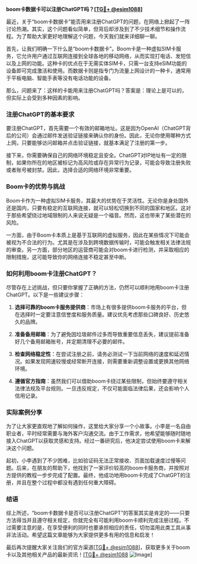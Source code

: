 **boom卡数据卡可以注册ChatGPT吗？[[TG💪+ @esim1088](https://t.me/s/esim1088)]**

最近，关于“boom卡数据卡”能否用来注册ChatGPT的问题，在网络上掀起了一阵讨论热潮。其实，这个问题看似简单，但背后却涉及到了不少技术细节和操作流程。为了帮助大家更好地理解这个问题，今天我们就来详细聊一聊。

首先，让我们明确一下什么是“boom卡数据卡”。Boom卡是一种虚拟SIM卡服务，它允许用户通过互联网连接到全球各地的移动网络，从而实现打电话、发短信以及上网的功能。这种卡的优点在于无需实体SIM卡，只需一台支持eSIM功能的设备即可完成激活和使用。而数据卡则是指专门为流量上网设计的一种卡，通常用于平板电脑、智能手表等没有电话功能的设备。

那么，问题来了：这样的卡能用来注册ChatGPT吗？答案是：理论上是可以的，但实际上会受到多种因素的影响。

### 注册ChatGPT的基本要求

要注册ChatGPT，首先需要一个有效的邮箱地址。这是因为OpenAI（ChatGPT背后的公司）会通过邮件发送验证链接来确认你的身份。因此，无论你使用哪种方式上网，只要能够访问邮箱并点击验证链接，就基本满足了注册的第一步。

接下来，你需要确保自己的网络环境稳定且安全。ChatGPT对IP地址有一定的限制，如果你所在的地区被标记为高风险或存在异常行为记录，可能会导致注册失败或者账号被封禁。因此，选择合适的网络环境非常重要。

### Boom卡的优势与挑战

Boom卡作为一种虚拟SIM卡服务，其最大的优势在于灵活性。无论你是身处国外还是国内，只要有稳定的互联网连接，就可以轻松切换到不同的国家和地区。这对于那些希望绕过地域限制的人来说无疑是一个福音。然而，这也带来了某些潜在的风险。

一方面，由于Boom卡本质上是基于互联网的虚拟服务，因此在某些情况下可能会被视为不合法的行为。尤其是在涉及到跨境数据传输时，可能会触发相关法律法规的审查。另一方面，部分地区的运营商可能会对boom卡进行检测，并采取相应的限制措施，这可能导致你的网络连接不稳定甚至中断。

### 如何利用boom卡注册ChatGPT？

尽管存在上述挑战，但只要你掌握了正确的方法，仍然可以顺利地用boom卡注册ChatGPT。以下是一些建议步骤：

1. **选择可靠的boom卡服务提供商**：市场上有很多提供boom卡服务的平台，但在选择时一定要注意信誉度和服务质量。建议优先考虑那些口碑良好、历史悠久的品牌。
   
2. **准备备用邮箱**：为了避免因垃圾邮件过多而导致重要信息丢失，建议提前准备好几个备用邮箱账号，并定期清理不必要的邮件。

3. **检查网络稳定性**：在尝试注册之前，请务必测试一下当前网络的速度和延迟情况。如果发现网速较慢或经常断开连接，则需要重新调整设置或更换其他网络环境。

4. **遵循官方指南**：虽然我们可以借助boom卡绕过某些限制，但始终要遵守相关法律法规及平台规则。一旦违反规定，不仅可能面临法律后果，还会影响个人信用记录。

### 实际案例分享

为了让大家更直观地了解如何操作，这里给大家分享一个小故事。小李是一名自由职业者，平时经常需要与海外客户沟通交流。由于工作需求，他希望能够随时随地接入ChatGPT以获取灵感和支持。经过一番研究后，他决定尝试使用boom卡来解决这个问题。

起初，小李遇到了不少困难，比如验证码无法正常接收、页面加载速度过慢等问题。后来，在朋友的帮助下，他找到了一家评价较高的boom卡服务商，并按照对方提供的教程一步步完成了配置。最终，他成功地用boom卡完成了ChatGPT的注册，并且在整个过程中都没有遇到任何重大障碍。

### 结语

综上所述，“boom卡数据卡是否可以注册ChatGPT”的答案其实是肯定的——只要方法得当并且遵守相关规定，你就完全有可能利用boom卡顺利完成注册过程。不过需要注意的是，在享受便利的同时也要承担相应的责任，切勿滥用此类工具从事非法活动。希望这篇文章能够为大家提供更多有用的信息和启发！

最后再次提醒大家关注我们的官方渠道[[TG💪+ @esim1088](https://t.me/s/esim1088)]，获取更多关于boom卡以及其他相关产品的最新资讯！[[TG💪+ @esim1088](https://t.me/s/esim1088) ![Image](https://i.postimg.cc/4NQfJmqS/Snipaste-2025-05-13-00-14-12.png)]
